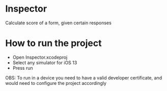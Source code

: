 # Inspector

Calculate score of a form, given certain responses

# How to run the project

- Open Inspector.xcodeproj
- Select any simulator for iOS 13
- Press run

OBS: To run in a device you need to have a valid developer certificate, and would need to configure the project accordingly
